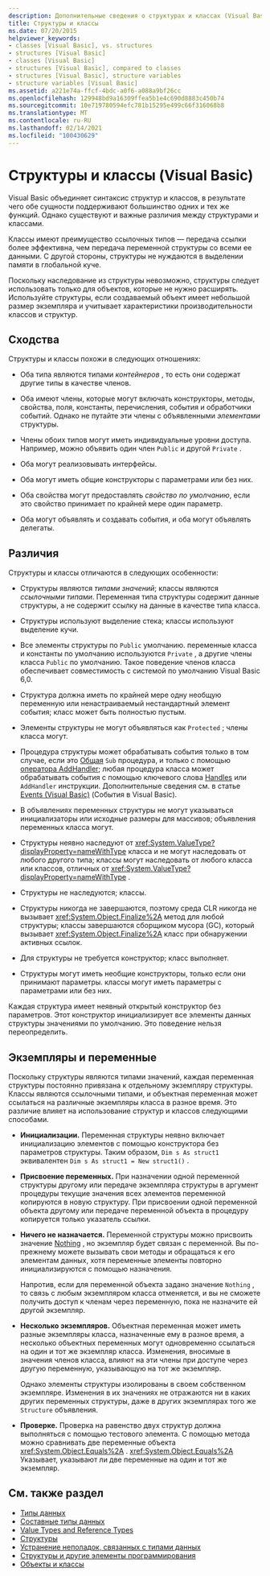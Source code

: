 ```yaml
---
description: Дополнительные сведения о структурах и классах (Visual Basic)
title: Структуры и классы
ms.date: 07/20/2015
helpviewer_keywords:
- classes [Visual Basic], vs. structures
- structures [Visual Basic]
- classes [Visual Basic]
- structures [Visual Basic], compared to classes
- structures [Visual Basic], structure variables
- structure variables [Visual Basic]
ms.assetid: a221e74a-ffcf-4bdc-a0f6-a088a9bf26cc
ms.openlocfilehash: 129948bd9a16309ffea5b1e4c690d8883c450b74
ms.sourcegitcommit: 10e719780594efc781b15295e499c66f316068b8
ms.translationtype: MT
ms.contentlocale: ru-RU
ms.lasthandoff: 02/14/2021
ms.locfileid: "100430629"
---
```

# <a name="structures-and-classes-visual-basic"></a>Структуры и классы (Visual Basic)

Visual Basic объединяет синтаксис структур и классов, в результате чего обе сущности поддерживают большинство одних и тех же функций. Однако существуют и важные различия между структурами и классами.  
  
 Классы имеют преимущество ссылочных типов — передача ссылки более эффективна, чем передача переменной структуры со всеми ее данными. С другой стороны, структуры не нуждаются в выделении памяти в глобальной куче.  
  
 Поскольку наследование из структуры невозможно, структуры следует использовать только для объектов, которые не нужно расширять. Используйте структуры, если создаваемый объект имеет небольшой размер экземпляра и учитывает характеристики производительности классов и структур.  
  
## <a name="similarities"></a>Сходства  

 Структуры и классы похожи в следующих отношениях:  
  
- Оба типа являются типами *контейнеров* , то есть они содержат другие типы в качестве членов.  
  
- Оба имеют члены, которые могут включать конструкторы, методы, свойства, поля, константы, перечисления, события и обработчики событий. Однако не путайте эти члены с объявленными *элементами* структуры.  
  
- Члены обоих типов могут иметь индивидуальные уровни доступа. Например, можно объявить один член `Public` и другой `Private` .  
  
- Оба могут реализовывать интерфейсы.  
  
- Оба могут иметь общие конструкторы с параметрами или без них.  
  
- Оба свойства могут предоставлять *свойство по умолчанию*, если это свойство принимает по крайней мере один параметр.  
  
- Оба могут объявлять и создавать события, и оба могут объявлять делегаты.  
  
## <a name="differences"></a>Различия  

 Структуры и классы отличаются в следующих особенности:  
  
- Структуры являются *типами значений*; классы являются *ссылочными типами*. Переменная типа структуры содержит данные структуры, а не содержит ссылку на данные в качестве типа класса.  
  
- Структуры используют выделение стека; классы используют выделение кучи.  
  
- Все элементы структуры по `Public` умолчанию. переменные класса и константы по умолчанию используются `Private` , а другие члены класса `Public` по умолчанию. Такое поведение членов класса обеспечивает совместимость с системой по умолчанию Visual Basic 6,0.  
  
- Структура должна иметь по крайней мере одну необщую переменную или ненастраиваемый нестандартный элемент события; класс может быть полностью пустым.  
  
- Элементы структуры не могут объявляться как `Protected` ; члены класса могут.  
  
- Процедура структуры может обрабатывать события только в том случае, если это [Общая](../../../language-reference/modifiers/shared.md) `Sub` процедура, и только с помощью [оператора AddHandler](../../../language-reference/statements/addhandler-statement.md); любая процедура класса может обрабатывать события с помощью ключевого слова [Handles](../../../language-reference/statements/handles-clause.md) или `AddHandler` инструкции. Дополнительные сведения см. в статье [Events (Visual Basic)](../events/index.md) (События в Visual Basic).  
  
- В объявлениях переменных структуры не могут указываться инициализаторы или исходные размеры для массивов; объявления переменных класса могут.  
  
- Структуры неявно наследуют от <xref:System.ValueType?displayProperty=nameWithType> класса и не могут наследовать от любого другого типа; классы могут наследовать от любого класса или классов, отличных от <xref:System.ValueType?displayProperty=nameWithType> .  
  
- Структуры не наследуются; классы.  
  
- Структуры никогда не завершаются, поэтому среда CLR никогда не вызывает <xref:System.Object.Finalize%2A> метод для любой структуры; классы завершаются сборщиком мусора (GC), который вызывает <xref:System.Object.Finalize%2A> класс при обнаружении активных ссылок.  
  
- Для структуры не требуется конструктор; класс выполняет.  
  
- Структуры могут иметь необщие конструкторы, только если они принимают параметры. классы могут иметь параметры с параметрами или без них.  
  
 Каждая структура имеет неявный открытый конструктор без параметров. Этот конструктор инициализирует все элементы данных структуры значениями по умолчанию. Это поведение нельзя переопределить.  
  
## <a name="instances-and-variables"></a>Экземпляры и переменные  

 Поскольку структуры являются типами значений, каждая переменная структуры постоянно привязана к отдельному экземпляру структуры. Классы являются ссылочными типами, и объектная переменная может ссылаться на различные экземпляры класса в разное время. Это различие влияет на использование структур и классов следующими способами.  
  
- **Инициализации.** Переменная структуры неявно включает инициализацию элементов с помощью конструктора без параметров структуры. Таким образом, `Dim s As struct1` эквивалентен `Dim s As struct1 = New struct1()` .  
  
- **Присвоение переменных.** При назначении одной переменной структуры другому или передаче экземпляра структуры в аргумент процедуры текущие значения всех элементов переменной копируются в новую структуру. При присвоении одной переменной объекта другому или передаче переменной объекта в процедуру копируется только указатель ссылки.  
  
- **Ничего не назначается.** Переменной структуры можно присвоить значение [Nothing](../../../language-reference/nothing.md) , но экземпляр будет связан с переменной. Вы по-прежнему можете вызывать свои методы и обращаться к его элементам данных, хотя переменные элементы повторно инициализируются с помощью назначения.  
  
     Напротив, если для переменной объекта задано значение `Nothing` , то связь с любым экземпляром класса отменяется, и вы не сможете получить доступ к членам через переменную, пока не назначите ей другой экземпляр.  
  
- **Несколько экземпляров.** Объектная переменная может иметь разные экземпляры класса, назначенные ему в разное время, а несколько объектных переменных могут одновременно ссылаться на один и тот же экземпляр класса. Изменения, вносимые в значения членов класса, влияют на эти члены при доступе через другую переменную, указывающую на тот же экземпляр.  
  
     Однако элементы структуры изолированы в своем собственном экземпляре. Изменения в их значениях не отражаются ни в каких других переменных структуры, даже в других экземплярах того же `Structure` объявления.  
  
- **Проверке.** Проверка на равенство двух структур должна выполняться с помощью тестового элемента. С помощью метода можно сравнивать две переменные объекта <xref:System.Object.Equals%2A> . <xref:System.Object.Equals%2A> Указывает, указывают ли две переменные на один и тот же экземпляр.  
  
## <a name="see-also"></a>См. также раздел

- [Типы данных](index.md)
- [Составные типы данных](composite-data-types.md)
- [Value Types and Reference Types](value-types-and-reference-types.md)
- [Структуры](structures.md)
- [Устранение неполадок, связанных с типами данных](troubleshooting-data-types.md)
- [Структуры и другие элементы программирования](structures-and-other-programming-elements.md)
- [Объекты и классы](../objects-and-classes/index.md)
